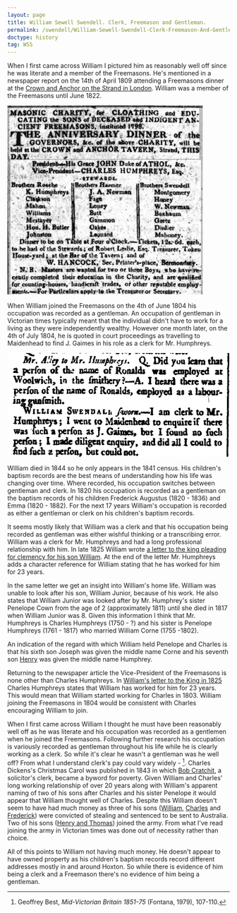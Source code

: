 ```yaml
---
layout: page
title: William Sewell Swendell. Clerk, Freemason and Gentleman.
permalink: /swendell/William-Sewell-Swendell-Clerk-Freemason-And-Gentleman
doctype: history
tag: WSS
---
```


When I first came across William I pictured him as reasonably well off since he was literate and a member of the Freemasons. He's mentioned in a newspaper report on the 14th of April 1809 attending a Freemasons dinner at the [Crown and Anchor on the Strand in London](https://en.wikipedia.org/wiki/Crown_and_Anchor,_Strand). William was a member of the Freemasons until June 1822.

![William's attendence at a Freemason's meeting on the 14th of April 1809 at the Crown and Anchor](/images/PublicLedgerAndDailyAdvertiser-24-04-1809.jpg)

When William joined the Freemasons on the 4th of June 1804 his occupation was recorded as a gentleman. An occupation of gentleman in Victorian times typically meant that the individual didn't have to work for a living as they were independently wealthy. However one month later, on the 4th of July 1804, he is quoted in court proceedings as travelling to Maidenhead to find J. Gaimes in his role as a clerk for Mr. Humphreys.

![William testifies in court on the 4th of July 1804](/images/WSWCourtSession.jpg)

William died in 1844 so he only appears in the 1841 census. His children's baptism records are the best means of understanding how his life was changing over time. Where recorded, his occupation switches between gentleman and clerk. In 1820 his occupation is recorded as a gentleman on the baptism records of his children Frederick Augustus (1820 - 1836) and Emma (1820 - 1882). For the next 17 years William's occupation is recorded as either a gentleman or clerk on his children's baptism records.

It seems mostly likely that William was a clerk and that his occupation being recorded as gentleman was either wishful thinking or a transcribing error. William was a clerk for Mr. Humphreys and had a long professional relationship with him. In late 1825 William wrote [a letter to the king pleading for clemency for his son William](/swendell/William-Swendell-Letter). At the end of the letter Mr. Humphreys adds a character reference for William stating that he has worked for him for 23 years.

In the same letter we get an insight into William's home life. William was unable to look after his son, William Junior, because of his work. He also states that William Junior was looked after by Mr. Humphrey's sister Penelope Cown from the age of 2 (approximately 1811) until she died in 1817 when William Junior was 8. Given this information I think that Mr. Humphreys is Charles Humphreys (1750 - ?) and his sister is Penelope Humphreys (1761 - 1817) who married William Corne (1755 -1802).

An indication of the regard with which William held Penelope and Charles is that his sixth son Joseph was given the middle name Corne and his seventh son [Henry](/swendell/Henry-James-Humphrey-Swendell) was given the middle name Humphrey.

Returning to the newspaper article the Vice-President of the Freemasons is none other than Charles Humphreys. In [William's letter to the King in 1825](/swendell/William-Swendell-Letter) Charles Humphreys states that William has worked for him for 23 years. This would mean that William started working for Charles in 1803. William joining the Freemasons in 1804 would be consistent with Charles encouraging William to join.

When I first came across William I thought he must have been reasonably well off as he was literate and his occupation was recorded as a gentlemen when he joined the Freemasons. Following further research his occupation is variously recorded as gentleman throughout his life while he is clearly working as a clerk. So while it's clear he wasn't a gentleman was he well off? From what I understand clerk's pay could vary widely - [^1]. Charles Dickens's Christmas Carol was published in 1843 in which [Bob Cratchit](https://en.wikipedia.org/wiki/Bob_Cratchit), a solicitor's clerk, became a byword for poverty. Given William and Charles' long working relationship of over 20 years along with William's apparent naming of two of his sons after Charles and his sister Penelope it would appear that William thought well of Charles. Despite this William doesn't seem to have had much money as three of his sons ([William](/swendell/William-Swendell-Letter), [Charles](/swendell/Charles-Henning-Swendell-Convict-Policeman) and [Frederick](/swendell/Frederick-Augustus-Swendell-Letter)) were convicted of stealing and sentenced to be sent to Australia. Two of his sons ([Henry and Thomas](/swendell/Henry-James-Humphrey-Swendell-and-the-Crimean-War)) joined the army. From what I've read joining the army in Victorian times was done out of necessity rather than choice.

All of this points to William not having much money. He doesn't appear to have owned property as his children's baptism records record different addresses mostly in and around Hoxton. So while there is evidence of him being a clerk and a Freemason there's no evidence of him being a gentleman.

[^1]: Geoffrey Best, *Mid-Victorian Britain 1851-75* (Fontana, 1979), 107-110.

